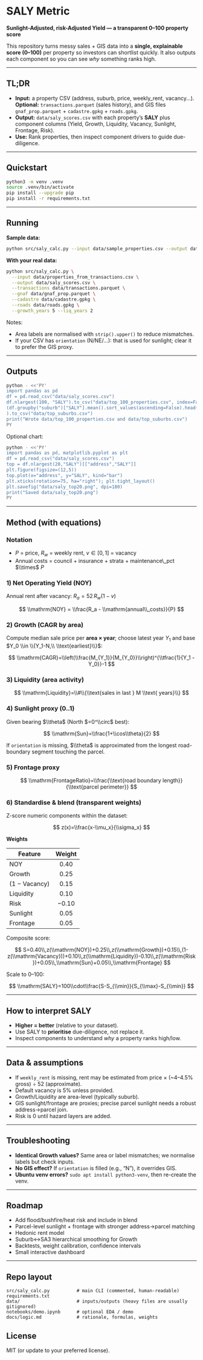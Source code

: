 # SALY Metric  
**Sunlight-Adjusted, risk-Adjusted Yield — a transparent 0–100 property score**

This repository turns messy sales + GIS data into a **single, explainable score (0–100)** per property so investors can shortlist quickly. It also outputs each component so you can see *why* something ranks high.

---

## TL;DR

- **Input:** a property CSV (address, suburb, price, weekly_rent, vacancy…).  
  **Optional:** `transactions.parquet` (sales history), and GIS files `gnaf_prop.parquet` + `cadastre.gpkg` + `roads.gpkg`.
- **Output:** `data/saly_scores.csv` with each property’s **SALY** plus component columns (Yield, Growth, Liquidity, Vacancy, Sunlight, Frontage, Risk).
- **Use:** Rank properties, then inspect component drivers to guide due-diligence.

---

## Quickstart

```bash
python3 -m venv .venv
source .venv/bin/activate
pip install --upgrade pip
pip install -r requirements.txt
```

---

## Running

**Sample data:**
```bash
python src/saly_calc.py --input data/sample_properties.csv --output data/saly_scores.csv
```

**With your real data:**
```bash
python src/saly_calc.py \
  --input data/properties_from_transactions.csv \
  --output data/saly_scores.csv \
  --transactions data/transactions.parquet \
  --gnaf data/gnaf_prop.parquet \
  --cadastre data/cadastre.gpkg \
  --roads data/roads.gpkg \
  --growth_years 5 --liq_years 2
```

Notes:
- Area labels are normalised with `strip().upper()` to reduce mismatches.
- If your CSV has `orientation` (N/NE/…): that is used for sunlight; clear it to prefer the GIS proxy.

---

## Outputs

```bash
python - <<'PY'
import pandas as pd
df = pd.read_csv("data/saly_scores.csv")
df.nlargest(100, "SALY").to_csv("data/top_100_properties.csv", index=False)
(df.groupby("suburb")["SALY"].mean().sort_values(ascending=False).head(25)
).to_csv("data/top_suburbs.csv")
print("Wrote data/top_100_properties.csv and data/top_suburbs.csv")
PY
```

Optional chart:
```bash
python - <<'PY'
import pandas as pd, matplotlib.pyplot as plt
df = pd.read_csv("data/saly_scores.csv")
top = df.nlargest(20,"SALY")[["address","SALY"]]
plt.figure(figsize=(12,5))
top.plot(x="address", y="SALY", kind="bar")
plt.xticks(rotation=75, ha="right"); plt.tight_layout()
plt.savefig("data/saly_top20.png", dpi=180)
print("Saved data/saly_top20.png")
PY
```

---

## Method (with equations)

### Notation
- $P$ = price, $R_w$ = weekly rent, $v \in [0,1]$ = vacancy  
- Annual costs = council + insurance + strata + maintenance\\_pct $\\times$ $P$

### 1) Net Operating Yield (NOY)
Annual rent after vacancy: $R_a = 52\,R_w(1 - v)$

$$
\\mathrm{NOY} = \\frac{R_a - \\mathrm{annual\\_costs}}{P}
$$

### 2) Growth (CAGR by area)
Compute median sale price per **area × year**; choose latest year $Y_1$ and base $Y_0 \\in \\{Y_1-N,\\ \\text{earliest}\\}$:

$$
\\mathrm{CAGR}=\\left(\\frac{M_{Y_1}}{M_{Y_0}}\\right)^{\\tfrac{1}{Y_1 - Y_0}}-1
$$

### 3) Liquidity (area activity)
$$
\\mathrm{Liquidity}=\\#\\{\\text{sales in last } M \\text{ years}\\}
$$

### 4) Sunlight proxy (0..1)
Given bearing $\\theta$ (North $=0^\\circ$ best):

$$
\\mathrm{Sun}=\\frac{1+\\cos\\theta}{2}
$$

If `orientation` is missing, $\\theta$ is approximated from the longest road-boundary segment touching the parcel.

### 5) Frontage proxy
$$
\\mathrm{FrontageRatio}=\\frac{\\text{road boundary length}}{\\text{parcel perimeter}}
$$

### 6) Standardise & blend (transparent weights)
Z-score numeric components within the dataset:

$$
z(x)=\\frac{x-\\mu_x}{\\sigma_x}
$$

**Weights**

| Feature       | Weight |
|---------------|:------:|
| NOY           |  0.40  |
| Growth        |  0.25  |
| (1 − Vacancy) |  0.15  |
| Liquidity     |  0.10  |
| Risk          | −0.10  |
| Sunlight      |  0.05  |
| Frontage      |  0.05  |

Composite score:

$$
S=0.40\\,z(\\mathrm{NOY})+0.25\\,z(\\mathrm{Growth})+0.15\\,(1-z(\\mathrm{Vacancy}))+0.10\\,z(\\mathrm{Liquidity})-0.10\\,z(\\mathrm{Risk})+0.05\\,\\mathrm{Sun}+0.05\\,\\mathrm{Frontage}
$$

Scale to 0–100:

$$
\\mathrm{SALY}=100\\cdot\\frac{S-S_{\\min}}{S_{\\max}-S_{\\min}}
$$

---

## How to interpret SALY
- **Higher = better** (relative to your dataset).  
- Use SALY to **prioritise** due-diligence, not replace it.  
- Inspect components to understand *why* a property ranks high/low.

---

## Data & assumptions
- If `weekly_rent` is missing, rent may be estimated from price × (~4–4.5% gross) ÷ 52 (approximate).  
- Default vacancy is 5% unless provided.  
- Growth/Liquidity are area-level (typically suburb).  
- GIS sunlight/frontage are proxies; precise parcel sunlight needs a robust address→parcel join.  
- Risk is 0 until hazard layers are added.

---

## Troubleshooting
- **Identical Growth values?** Same area or label mismatches; we normalise labels but check inputs.  
- **No GIS effect?** If `orientation` is filled (e.g., “N”), it overrides GIS.  
- **Ubuntu venv errors?** `sudo apt install python3-venv`, then re-create the venv.

---

## Roadmap
- Add flood/bushfire/heat risk and include in blend  
- Parcel-level sunlight + frontage with stronger address→parcel matching  
- Hedonic rent model  
- Suburb↔SA3 hierarchical smoothing for Growth  
- Backtests, weight calibration, confidence intervals  
- Small interactive dashboard

---

## Repo layout
```
src/saly_calc.py          # main CLI (commented, human-readable)
requirements.txt
data/                     # inputs/outputs (heavy files are usually gitignored)
notebooks/demo.ipynb      # optional EDA / demo
docs/logic.md             # rationale, formulas, weights
```

## License
MIT (or update to your preferred license).
